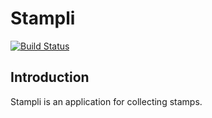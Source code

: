 # Stampli

[![Build Status](https://drone.at.hsp.sh/api/badges/oneacik/stampli/status.svg)](https://drone.at.hsp.sh/oneacik/stampli)

## Introduction

Stampli is an application for collecting stamps.
